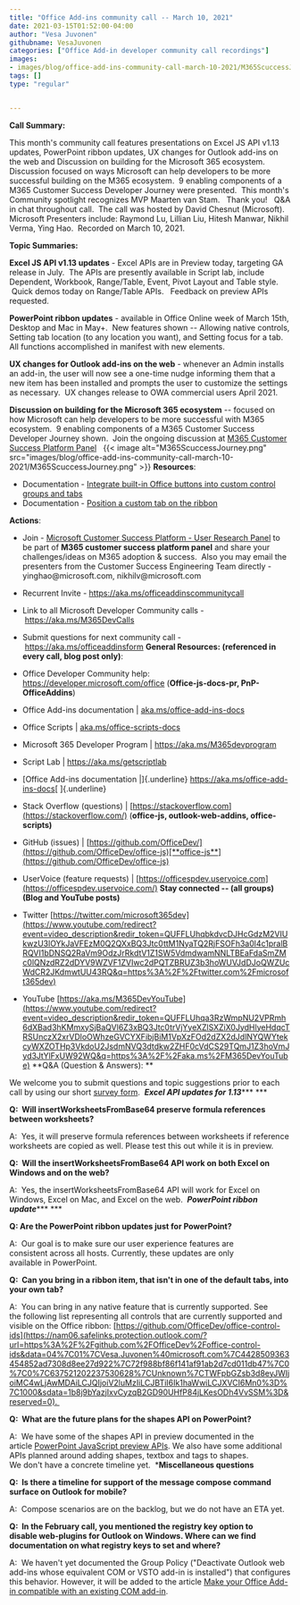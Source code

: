```yaml
---
title: "Office Add-ins community call -- March 10, 2021"
date: 2021-03-15T01:52:00-04:00
author: "Vesa Juvonen"
githubname: VesaJuvonen
categories: ["Office Add-in developer community call recordings"]
images:
- images/blog/office-add-ins-community-call-march-10-2021/M365ScuccessJourney.png
tags: []
type: "regular"


---
```


**Call Summary:**

This month's community call features presentations on Excel JS API
v1.13 updates, PowerPoint ribbon updates, UX changes for Outlook add-ins
on the web and Discussion on building for the Microsoft 365 ecosystem. 
Discussion focused on ways Microsoft can help developers to be more
successful building on the M365 ecosystem.  9 enabling components of a
M365 Customer Success Developer Journey were presented.  This month's
Community spotlight recognizes MVP Maarten van Stam.   Thank you!   Q&A
in chat throughout call.  The call was hosted by David Chesnut
(Microsoft). Microsoft Presenters include: Raymond Lu, Lillian Liu,
Hitesh Manwar, Nikhil Verma, Ying Hao.  Recorded on March 10, 2021.

**Topic Summaries:**

**Excel JS API v1.13 updates** - Excel APIs are in Preview today,
targeting GA release in July.  The APIs are presently available in
Script lab, include Dependent, Workbook, Range/Table, Event, Pivot
Layout and Table style.   Quick demos today on Range/Table APIs.  
Feedback on preview APIs requested.

**PowerPoint ribbon updates** - available in Office Online week of March
15th, Desktop and Mac in May+.  New features shown -- Allowing native
controls, Setting tab location (to any location you want), and Setting
focus for a tab.  All functions accomplished in manifest with new
elements.   

**UX changes for Outlook add-ins on the web** - whenever an Admin
installs an add-in, the user will now see a one-time nudge informing
them that a new item has been installed and prompts the user to
customize the settings as necessary.  UX changes release to OWA
commercial users April 2021.    

**Discussion on building for the Microsoft 365 ecosystem** -- focused on
how Microsoft can help developers to be more successful with M365
ecosystem.  9 enabling components of a M365 Customer Success Developer
Journey shown.  Join the ongoing discussion at [M365 Customer Success
Platform Panel](https://aka.ms/SuccessPanel)  
{{< image alt="M365ScuccessJourney.png" src="images/blog/office-add-ins-community-call-march-10-2021/M365ScuccessJourney.png" >}}
**Resources**:   

-   Documentation - [Integrate built-in Office buttons into custom
    control groups and
    tabs](https://docs.microsoft.com/en-us/office/dev/add-ins/design/built-in-button-integration) 
-   Documentation - [Position a custom tab on the
    ribbon](https://docs.microsoft.com/en-us/office/dev/add-ins/design/custom-tab-placement) 

**Actions**:  

-   Join - [Microsoft Customer Success Platform - User Research
    Panel](https://aka.ms/SuccessPanel) to be part of **M365 customer
    success platform panel** and share your challenges/ideas on M365
    adoption & success.  Also you may email the presenters from the
    Customer Success Engineering Team directly - yinghao\@microsoft.com,
    nikhilv\@microsoft.com  
-   Recurrent Invite - <https://aka.ms/officeaddinscommunitycall>
-   Link to all Microsoft Developer Community calls
    - <https://aka.ms/M365DevCalls>
-   Submit questions for next community call
    - <https://aka.ms/officeaddinsform>
**General Resources: (referenced in every call, blog post only)**:

-   Office Developer Community help: 
    <https://developer.microsoft.com/office> (**Office-js-docs-pr,
    PnP-OfficeAddins**) 
-   Office Add-ins documentation \|
    [aka.ms/office-add-ins-docs](https://aka.ms/office-add-ins-docs)
-   Office Scripts \|
    [aka.ms/office-scripts-docs](https://aka.ms/office-scripts-docs)
-   Microsoft 365 Developer Program \| <https://aka.ms/M365devprogram> 
-   Script Lab \| <https://aka.ms/getscriptlab> 
-   [Office Add-ins documentation \|]{.underline}
    <https://aka.ms/office-add-ins-docs>[ ]{.underline}
-   Stack Overflow (questions) \|
    [https://stackoverflow.com](https://stackoverflow.com/)
    (**office-js, outlook-web-addins, office-scripts)**
-   GitHub (issues) \|
    [https://github.com/OfficeDev/](https://github.com/OfficeDev/office-js)[**office-js**](https://github.com/OfficeDev/office-js)
-   UserVoice (feature requests) \|
    [https://officespdev.uservoice.com](https://officespdev.uservoice.com/)
**Stay connected -- (all groups)  (Blog and YouTube posts)**

-   Twitter
    [https://twitter.com/microsoft365dev](https://www.youtube.com/redirect?event=video_description&redir_token=QUFFLUhqbkdvcDJHcGdzM2VIUkwzU3lOYkJaVFEzM0Q2QXxBQ3Jtc0ttM1NyaTQ2RjFSOFh3a0l4c1pralBRQVI1bDNSQ2RaVm9OdzJrRkdtV1Z1SW5VdmdwamNNLTBEaFdaSmZMc0lQNzdRZ2dDYV9WZVF1ZVIwc2dPQTZBRUZ3b3hoWUVJdDJoQWZUcWdCR2JKdmwtUU43RQ&q=https%3A%2F%2Ftwitter.com%2Fmicrosoft365dev)​
-   YouTube
    [https://aka.ms/M365DevYouTube](https://www.youtube.com/redirect?event=video_description&redir_token=QUFFLUhqa3RzWmpNU2VPRmh6dXBad3hKMmxySjBaQVl6Z3xBQ3Jtc0trVjYyeXZlSXZiX0JydHlyeHdqcTRSUnczX2xrVDloOWhzeGVCYXFibjBiM1VpXzFOd2dZX2dJdlNYQWYtekcyWXZOTHp3VkdoU2JsdmNVQ3dtdkw2ZHF0cVdCS29TQmJ1Z3hoVmJyd3JtYlFxUW92WQ&q=https%3A%2F%2Faka.ms%2FM365DevYouTube)
**Q&A (Question & Answers): **

We welcome you to submit questions and topic suggestions prior to each
call by using our short [survey
form](https://nam06.safelinks.protection.outlook.com/?url=https%3A%2F%2Faka.ms%2Fofficeaddinsform&data=04%7C01%7CVesa.Juvonen%40microsoft.com%7C4428509363454852ad7308d8ee27d922%7C72f988bf86f141af91ab2d7cd011db47%7C0%7C0%7C637521202237530628%7CUnknown%7CTWFpbGZsb3d8eyJWIjoiMC4wLjAwMDAiLCJQIjoiV2luMzIiLCJBTiI6Ik1haWwiLCJXVCI6Mn0%3D%7C1000&sdata=WgzYkUZM%2BMAIGP3nyGudifVFl3IvDXyhPNlc48mOdJo%3D&reserved=0). 
***Excel API updates for 1.13****** ***

**Q:  Will insertWorksheetsFromBase64 preserve formula references
between worksheets?** 

A:  Yes, it will preserve formula references between worksheets if
reference worksheets are copied as well. Please test this out while it
is in preview. 

**Q:  Will the insertWorksheetsFromBase64 API work on both Excel on
Windows and on the web?** 

A:  Yes, the insertWorksheetsFromBase64 API will work for Excel on
Windows, Excel on Mac, and Excel on the web. 
***PowerPoint ribbon update****** ***

**Q: Are the PowerPoint ribbon updates just for PowerPoint?** 

A:  Our goal is to make sure our user experience features are
consistent across all hosts. Currently, these updates are only
available in PowerPoint. 

**Q:  Can you bring in a ribbon item, that isn't in one of the default
tabs, into your own tab?** 

A:  You can bring in any native feature that is currently supported. See
the following list representing all controls that are currently
supported and visible on the Office
ribbon: [https://github.com/OfficeDev/office-control-ids](https://nam06.safelinks.protection.outlook.com/?url=https%3A%2F%2Fgithub.com%2FOfficeDev%2Foffice-control-ids&data=04%7C01%7CVesa.Juvonen%40microsoft.com%7C4428509363454852ad7308d8ee27d922%7C72f988bf86f141af91ab2d7cd011db47%7C0%7C0%7C637521202237530628%7CUnknown%7CTWFpbGZsb3d8eyJWIjoiMC4wLjAwMDAiLCJQIjoiV2luMzIiLCJBTiI6Ik1haWwiLCJXVCI6Mn0%3D%7C1000&sdata=1b8j9bYazjIxvCyzqB2GD90UHfP84jLKesODh4VvSSM%3D&reserved=0). 

**Q:  What are the future plans for the shapes API on PowerPoint?** 

A:  We have some of the shapes API in preview documented in the
article [PowerPoint JavaScript preview
APIs](https://nam06.safelinks.protection.outlook.com/?url=https%3A%2F%2Fdocs.microsoft.com%2Foffice%2Fdev%2Fadd-ins%2Freference%2Frequirement-sets%2Fpowerpoint-preview-apis&data=04%7C01%7CVesa.Juvonen%40microsoft.com%7C4428509363454852ad7308d8ee27d922%7C72f988bf86f141af91ab2d7cd011db47%7C0%7C0%7C637521202237540621%7CUnknown%7CTWFpbGZsb3d8eyJWIjoiMC4wLjAwMDAiLCJQIjoiV2luMzIiLCJBTiI6Ik1haWwiLCJXVCI6Mn0%3D%7C1000&sdata=UZ17mWlGpp3%2BN0mGGhHSE3VYcBmeN5bio0xh4gpu0cw%3D&reserved=0).
We also have some additional APIs planned around adding
shapes, textbox and tags to shapes. We don't have a concrete timeline
yet. 
***Miscellaneous questions**

**Q:  Is there a timeline for support of the message compose command
surface on Outlook for mobile?** 

A:  Compose scenarios are on the backlog, but we do not have an ETA
yet. 

**Q:  In the February call, you mentioned the registry key option to
disable web-plugins for Outlook on Windows. Where can we find
documentation on what registry keys to set and where?** 

A:  We haven't yet documented the Group Policy (\"Deactivate Outlook
web add-ins whose equivalent COM or VSTO add-in is installed\") that
configures this behavior. However, it will be added to the article [Make
your Office Add-in compatible with an existing COM
add-in](https://nam06.safelinks.protection.outlook.com/?url=https%3A%2F%2Fdocs.microsoft.com%2Foffice%2Fdev%2Fadd-ins%2Fdevelop%2Fmake-office-add-in-compatible-with-existing-com-add-in&data=04%7C01%7CVesa.Juvonen%40microsoft.com%7C4428509363454852ad7308d8ee27d922%7C72f988bf86f141af91ab2d7cd011db47%7C0%7C0%7C637521202237540621%7CUnknown%7CTWFpbGZsb3d8eyJWIjoiMC4wLjAwMDAiLCJQIjoiV2luMzIiLCJBTiI6Ik1haWwiLCJXVCI6Mn0%3D%7C1000&sdata=lbiGowypY91230dddlS8RTnhi%2FI7M%2Fwm1yEDGEWIKAU%3D&reserved=0). 
